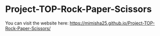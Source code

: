 # Project-TOP-Rock-Paper-Scissors

You can visit the website here: https://mimisha25.github.io/Project-TOP-Rock-Paper-Scissors/

